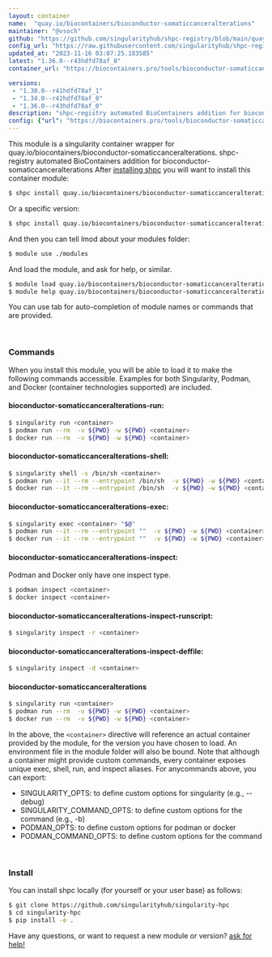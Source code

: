 ```yaml
---
layout: container
name:  "quay.io/biocontainers/bioconductor-somaticcanceralterations"
maintainer: "@vsoch"
github: "https://github.com/singularityhub/shpc-registry/blob/main/quay.io/biocontainers/bioconductor-somaticcanceralterations/container.yaml"
config_url: "https://raw.githubusercontent.com/singularityhub/shpc-registry/main/quay.io/biocontainers/bioconductor-somaticcanceralterations/container.yaml"
updated_at: "2023-11-16 03:07:25.183585"
latest: "1.36.0--r43hdfd78af_0"
container_url: "https://biocontainers.pro/tools/bioconductor-somaticcanceralterations"

versions:
 - "1.30.0--r41hdfd78af_1"
 - "1.34.0--r42hdfd78af_0"
 - "1.36.0--r43hdfd78af_0"
description: "shpc-registry automated BioContainers addition for bioconductor-somaticcanceralterations"
config: {"url": "https://biocontainers.pro/tools/bioconductor-somaticcanceralterations", "maintainer": "@vsoch", "description": "shpc-registry automated BioContainers addition for bioconductor-somaticcanceralterations", "latest": {"1.36.0--r43hdfd78af_0": "sha256:e02afe248ff788accb82f50dce649906cbbd8e47f8d61e0b7b8c06bf1abbb444"}, "tags": {"1.30.0--r41hdfd78af_1": "sha256:962b529f5ebcfb7be6011345f2398e05ba1ea54ba12956b126128aed3388fd8a", "1.34.0--r42hdfd78af_0": "sha256:d0474102dc84e4342d3ce458b744dad3dd47982ea48863a3316b97f0d47cda6f", "1.36.0--r43hdfd78af_0": "sha256:e02afe248ff788accb82f50dce649906cbbd8e47f8d61e0b7b8c06bf1abbb444"}, "docker": "quay.io/biocontainers/bioconductor-somaticcanceralterations"}
---
```


This module is a singularity container wrapper for quay.io/biocontainers/bioconductor-somaticcanceralterations.
shpc-registry automated BioContainers addition for bioconductor-somaticcanceralterations
After [installing shpc](#install) you will want to install this container module:


```bash
$ shpc install quay.io/biocontainers/bioconductor-somaticcanceralterations
```

Or a specific version:

```bash
$ shpc install quay.io/biocontainers/bioconductor-somaticcanceralterations:1.36.0--r43hdfd78af_0
```

And then you can tell lmod about your modules folder:

```bash
$ module use ./modules
```

And load the module, and ask for help, or similar.

```bash
$ module load quay.io/biocontainers/bioconductor-somaticcanceralterations/1.36.0--r43hdfd78af_0
$ module help quay.io/biocontainers/bioconductor-somaticcanceralterations/1.36.0--r43hdfd78af_0
```

You can use tab for auto-completion of module names or commands that are provided.

<br>

### Commands

When you install this module, you will be able to load it to make the following commands accessible.
Examples for both Singularity, Podman, and Docker (container technologies supported) are included.

#### bioconductor-somaticcanceralterations-run:

```bash
$ singularity run <container>
$ podman run --rm  -v ${PWD} -w ${PWD} <container>
$ docker run --rm  -v ${PWD} -w ${PWD} <container>
```

#### bioconductor-somaticcanceralterations-shell:

```bash
$ singularity shell -s /bin/sh <container>
$ podman run --it --rm --entrypoint /bin/sh  -v ${PWD} -w ${PWD} <container>
$ docker run --it --rm --entrypoint /bin/sh  -v ${PWD} -w ${PWD} <container>
```

#### bioconductor-somaticcanceralterations-exec:

```bash
$ singularity exec <container> "$@"
$ podman run --it --rm --entrypoint ""  -v ${PWD} -w ${PWD} <container> "$@"
$ docker run --it --rm --entrypoint ""  -v ${PWD} -w ${PWD} <container> "$@"
```

#### bioconductor-somaticcanceralterations-inspect:

Podman and Docker only have one inspect type.

```bash
$ podman inspect <container>
$ docker inspect <container>
```

#### bioconductor-somaticcanceralterations-inspect-runscript:

```bash
$ singularity inspect -r <container>
```

#### bioconductor-somaticcanceralterations-inspect-deffile:

```bash
$ singularity inspect -d <container>
```



#### bioconductor-somaticcanceralterations

```bash
$ singularity run <container>
$ podman run --rm  -v ${PWD} -w ${PWD} <container>
$ docker run --rm  -v ${PWD} -w ${PWD} <container>
```


In the above, the `<container>` directive will reference an actual container provided
by the module, for the version you have chosen to load. An environment file in the
module folder will also be bound. Note that although a container
might provide custom commands, every container exposes unique exec, shell, run, and
inspect aliases. For anycommands above, you can export:

 - SINGULARITY_OPTS: to define custom options for singularity (e.g., --debug)
 - SINGULARITY_COMMAND_OPTS: to define custom options for the command (e.g., -b)
 - PODMAN_OPTS: to define custom options for podman or docker
 - PODMAN_COMMAND_OPTS: to define custom options for the command

<br>

### Install

You can install shpc locally (for yourself or your user base) as follows:

```bash
$ git clone https://github.com/singularityhub/singularity-hpc
$ cd singularity-hpc
$ pip install -e .
```

Have any questions, or want to request a new module or version? [ask for help!](https://github.com/singularityhub/singularity-hpc/issues)